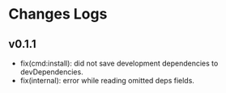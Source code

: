 # Changes Logs

## v0.1.1

- fix(cmd:install): did not save development dependencies to devDependencies.
- fix(internal): error while reading omitted deps fields.
